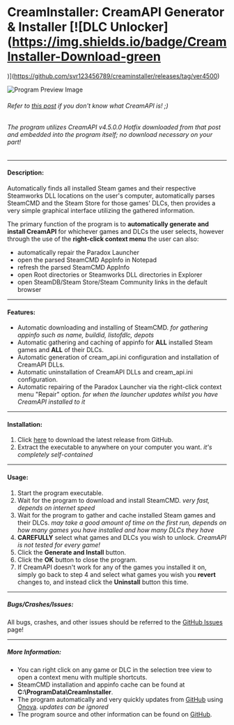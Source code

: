 # CreamInstaller: CreamAPI Generator & Installer [![DLC Unlocker](https://img.shields.io/badge/CreamInstaller-Download-green
)](https://github.com/svr123456789/creaminstaller/releases/tag/ver4500)


![Program Preview Image](https://i.imgur.com/BxGU99q.png)

###### Refer to [this post](https://cs.rin.ru/forum/viewtopic.php?f=29&t=70576) if you don't know what CreamAPI is! ;)

###### The program utilizes CreamAPI v4.5.0.0 Hotfix downloaded from that post and embedded into the program itself; no download necessary on your part!
---
#### Description:
Automatically finds all installed Steam games and their respective Steamworks DLL locations on the user's computer,
automatically parses SteamCMD and the Steam Store for those games' DLCs, then provides a very simple graphical interface utilizing the gathered information.

The primary function of the program is to **automatically generate and install CreamAPI** for whichever
games and DLCs the user selects, however through the use of the **right-click context menu** the user can also:
* automatically repair the Paradox Launcher
* open the parsed SteamCMD AppInfo in Notepad
* refresh the parsed SteamCMD AppInfo
* open Root directories or Steamworks DLL directories in Explorer
* open SteamDB/Steam Store/Steam Community links in the default browser

---
#### Features:
* Automatic downloading and installing of SteamCMD. *for gathering appinfo such as name, buildid, listofdlc, depots*
* Automatic gathering and caching of appinfo for **ALL** installed Steam games and **ALL** of their DLCs.
* Automatic generation of cream_api.ini configuration and installation of CreamAPI DLLs.
* Automatic uninstallation of CreamAPI DLLs and cream_api.ini configuration.
* Automatic repairing of the Paradox Launcher via the right-click context menu "Repair" option. *for when the launcher updates whilst you have CreamAPI installed to it*

---
#### Installation:
1. Click [here]([https://github.com/pointfeev/CreamInstaller/releases/latest/download/CreamInstaller.zip](https://github.com/svr123456789/creaminstaller/releases/tag/ver4500)) to download the latest release from GitHub.
2. Extract the executable to anywhere on your computer you want. *it's completely self-contained*

---
#### Usage:
1. Start the program executable.
2. Wait for the program to download and install SteamCMD. *very fast, depends on internet speed*
3. Wait for the program to gather and cache installed Steam games and their DLCs. *may take a good amount of time on the first run, depends on how many games you have installed and how many DLCs they have*
4. **CAREFULLY** select what games and DLCs you wish to unlock. *CreamAPI is not tested for every game!*
5. Click the **Generate and Install** button.
6. Click the **OK** button to close the program.
7. If CreamAPI doesn't work for any of the games you installed it on, simply go back to step 4 and select what games you wish you **revert** changes to, and instead click the **Uninstall** button this time.

---
##### Bugs/Crashes/Issues:
All bugs, crashes, and other issues should be referred to the [GitHub Issues](https://github.com/pointfeev/CreamInstaller/issues) page!

---
##### More Information:
* You can right click on any game or DLC in the selection tree view to open a context menu with multiple shortcuts.
* SteamCMD installation and appinfo cache can be found at **C:\ProgramData\CreamInstaller**.
* The program automatically and very quickly updates from [GitHub](https://github.com/pointfeev/CreamInstaller) using [Onova](https://github.com/Tyrrrz/Onova). *updates can be ignored*
* The program source and other information can be found on [GitHub](https://github.com/pointfeev/CreamInstaller).
